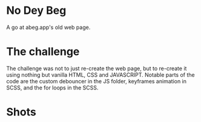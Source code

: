 # No Dey Beg
A go at abeg.app's old web page.

# The challenge
The challenge was not to just re-create the web page, but to re-create it using nothing but vanilla HTML, CSS and JAVASCRIPT. Notable parts of the code are the custom debouncer in the JS folder, keyframes animation in SCSS, and the for loops in the SCSS.

# Shots
